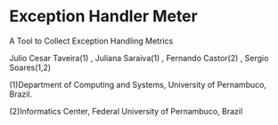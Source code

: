 # Exception Handler Meter
A Tool to Collect Exception Handling Metrics

Julio Cesar Taveira(1) , Juliana Saraiva(1) , Fernando Castor(2) , Sergio Soares(1,2)

(1)Department of Computing and Systems, University of Pernambuco, Brazil.

(2)Informatics Center, Federal University of Pernambuco, Brazil
